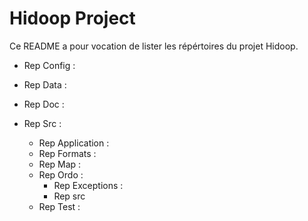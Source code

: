 # Hidoop Project 
Ce README a pour vocation de lister les répértoires du projet Hidoop.

- Rep Config : 

- Rep Data :

- Rep Doc :

- Rep Src :
	- Rep Application :
	- Rep Formats :
	- Rep Map :
	- Rep Ordo : 
	  - Rep Exceptions : 
	  - Rep src
	- Rep Test :
